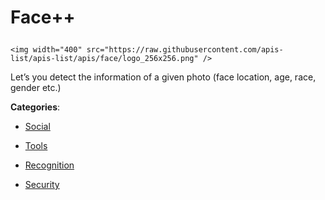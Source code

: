 # Face++<p align="center">
    <img width="400" src="https://raw.githubusercontent.com/apis-list/apis-list/apis/face/logo_256x256.png" />
</p>

Let’s you detect the information of a given photo (face location, age, race, gender etc.)

**Categories**:

- [Social](https://github/apis-list/apis-list#social)

- [Tools](https://github/apis-list/apis-list#tools)

- [Recognition](https://github/apis-list/apis-list#recognition)

- [Security](https://github/apis-list/apis-list#security)






